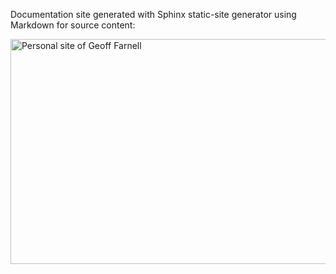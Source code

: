 Documentation site generated with Sphinx static-site generator using Markdown for source content:

<a href="https://techcommdude.github.io/gfarnell/html/index.html" target="_blank"><img src="source/_static/PersonalSite.gif"
alt="Personal site of Geoff Farnell" width="600" height="360" /></a>